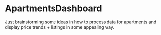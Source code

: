 # ApartmentsDashboard
Just brainstorming some ideas in how to process data for apartments and display price trends + listings in some appealing way.
